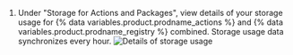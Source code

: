 1. Under "Storage for Actions and Packages", view details of your storage usage for {% data variables.product.prodname_actions %} and {% data variables.product.prodname_registry %} combined. Storage usage data synchronizes every hour.
   ![Details of storage usage](/assets/images/help/billing/actions-packages-storage.png)
